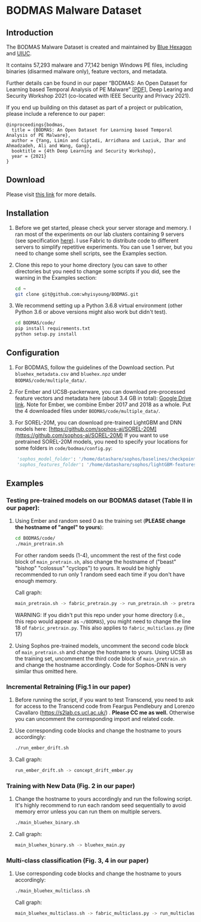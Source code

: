 # BODMAS Malware Dataset

## Introduction
The BODMAS Malware Dataset is created and maintained by [Blue Hexagon](https://bluehexagon.ai/) and [UIUC](https://illinois.edu/).

It contains 57,293 malware and 77,142 benign Windows PE files, including binaries (disarmed malware only), feature vectors, and metadata.

Further details can be found in our paper “BODMAS: An Open Dataset for Learning based Temporal Analysis of PE Malware” [[PDF](https://liminyang.web.illinois.edu/data/DLS21_BODMAS.pdf)], Deep Learing and Security Workshop 2021 (co-located with IEEE Security and Privacy 2021).

If you end up building on this dataset as part of a project or publication, please include a reference to our paper:

```
@inproceedings{bodmas,
  title = {BODMAS: An Open Dataset for Learning based Temporal Analysis of PE Malware},
  author = {Yang, Limin and Ciptadi, Arridhana and Laziuk, Ihar and Ahmadzadeh, Ali and Wang, Gang},
  booktitle = {4th Deep Learning and Security Workshop},
  year = {2021}
}
```

## Download
Please visit [this link](https://whyisyoung.github.io/BODMAS/) for more details.

## Installation
1. Before we get started, please check your server storage and memory. I ran most of the experiments on our lab clusters containing 9 servers (see specification [here](https://gangw.cs.illinois.edu/cluster.html)). I use Fabric to distribute code to different servers to simplify repetitive experiments. You can use 1 server, but you need to change some shell scripts, see the Examples section.

2. Clone this repo to your home directory (you can save to other directories but you need to change some scripts if you did, see the warning in the Examples section:
    ```bash
    cd ~
    git clone git@github.com:whyisyoung/BODMAS.git
    ```

3. We recommend setting up a Python 3.6.8 virtual environment (other Python 3.6 or above versions might also work but didn't test).

    ```bash
    cd BODMAS/code/
    pip install requirements.txt
    python setup.py install
    ```

## Configuration
1. For BODMAS, follow the guidelines of the Download section. Put `bluehex_metadata.csv` and `bluehex.npz` under `BODMAS/code/multiple_data/`.
2. For Ember and UCSB-packerware, you can download pre-processed feature vectors and metadata here (about 3.4 GB in total): [Google Drive link](https://drive.google.com/drive/folders/12DMPeh8DA2ukPATnHX4K__shWFJIiBN5?usp=sharing). Note for Ember, we combine Ember 2017 and 2018 as a whole. Put the 4 downloaded files under `BODMAS/code/multiple_data/`.

3. For SOREL-20M, you can download pre-trained LightGBM and DNN models here: [https://github.com/sophos-ai/SOREL-20M](https://github.com/sophos-ai/SOREL-20M)
If you want to use pretrained SOREL-20M models, you need to specify your locations for some folders in `code/bodmas/config.py`:

```python
    'sophos_model_folder': '/home/datashare/sophos/baselines/checkpoints/lightGBM/',
    'sophos_features_folder': '/home/datashare/sophos/lightGBM-features/'
```

## Examples

### Testing pre-trained models on our BODMAS dataset (Table II in our paper):
1. Using Ember and random seed 0 as the training set (**PLEASE change the hostname of "angel" to yours**):
    ```bash
    cd BODMAS/code/
    ./main_pretrain.sh
    ```

    For other random seeds (1-4), uncomment the rest of the first code block of `main_pretrain.sh`, also change the hostname of ("beast" "bishop" "colossus" "cyclops") to yours. It would be highly recommended to run only 1 random seed each time if you don't have enough memory.

    Call graph:
    ```bash
    main_pretrain.sh -> fabric_pretrain.py -> run_pretrain.sh -> pretrain_model_test_on_bluehex.py
    ```

    WARNING: If you didn't put this repo under your home directory (i.e., this repo would appear as `~/BODMAS`), you might need to change the line 18 of `fabric_pretrain.py`. This also applies to `fabric_multiclass.py` (line 17)

2. Using Sophos pre-trained models, uncomment the second code block of `main_pretrain.sh` and change the hostname to yours. Using UCSB as the training set, uncomment the third code block of `main_pretrain.sh` and change the hostname accordingly. Code for Sophos-DNN is very similar thus omitted here.

### Incremental Retraining (Fig.1 in our paper)
1. Before running the script, if you want to test Transcend, you need to ask for access to the Transcend code from Feargus Pendlebury and Lorenzo Cavallaro (https://s2lab.cs.ucl.ac.uk/) . **Please CC me as well.** Otherwise you can uncomment the corresponding import and related code.

2. Use corresponding code blocks and change the hostname to yours accordingly:
    ```bash
    ./run_ember_drift.sh
    ```

3. Call graph:
    ```bash
    run_ember_drift.sh -> concept_drift_ember.py
    ```

### Training with New Data (Fig. 2 in our paper)
1. Change the hostname to yours accordingly and run the following script. It's highly recommend to run each random seed sequentially to avoid memory error unless you can run them on multiple servers.
    ```bash
    ./main_bluehex_binary.sh
    ```

2. Call graph:
    ```bash
    main_bluehex_binary.sh -> bluehex_main.py
    ```


### Multi-class classification (Fig. 3, 4 in our paper)
1. Use corresponding code blocks and change the hostname to yours accordingly:
    ```bash
    ./main_bluehex_multiclass.sh
    ```

    Call graph:
    ```bash
    main_bluehex_multiclass.sh -> fabric_multiclass.py -> run_multiclass.sh -> bluehex_main.py
    ```
